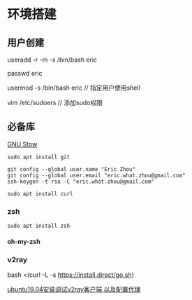 # 环境搭建

## 用户创建

useradd -r -m -s /bin/bash eric

passwd eric

usermod -s /bin/bash eric  // 指定用户使用shell

vim /etc/sudoers  // 添加sudo权限



## 必备库

[GNU Stow](http://www.gnu.org/software/stow/)

`sudo apt install git`

```
git config --global user.name "Eric Zhou"
git config --global user.email "eric.what.zhou@gmail.com"
ssh-keygen -t rsa -C "eric.what.zhou@gmail.com"
```

`sudo apt install curl`

### zsh

`sudo apt install zsh`

#### oh-my-zsh



### v2ray

bash <(curl -L -s https://install.direct/go.sh)

[ubuntu19.04安装调试v2ray客户端,以及配置代理](https://www.jianshu.com/p/77a652450f91)

